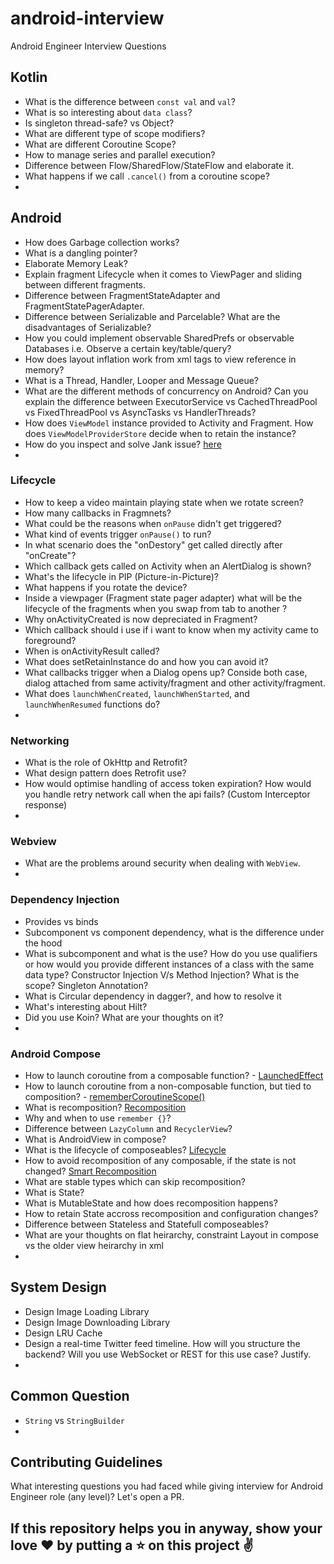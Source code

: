 # android-interview

Android Engineer Interview Questions

## Kotlin
- What is the difference between `const val` and `val`?
- What is so interesting about `data class`?
- Is singleton thread-safe? vs Object?
- What are different type of scope modifiers?
- What are different Coroutine Scope?
- How to manage series and parallel execution?
- Difference between Flow/SharedFlow/StateFlow and elaborate it.
- What happens if we call `.cancel()` from a coroutine scope?
- 

## Android
 - How does Garbage collection works?
 - What is a dangling pointer?
 - Elaborate Memory Leak?
 - Explain fragment Lifecycle when it comes to ViewPager and sliding between different fragments.
 - Difference between FragmentStateAdapter and FragmentStatePagerAdapter.
 - Difference between Serializable and Parcelable? What are the disadvantages of Serializable?
 - How you could implement observable SharedPrefs or observable Databases i.e. Observe a certain key/table/query?
 - How does layout inflation work from xml tags to view reference in memory?
 - What is a Thread, Handler, Looper and Message Queue?
 - What are the different methods of concurrency on Android? Can you explain the difference between ExecutorService vs CachedThreadPool vs FixedThreadPool vs AsyncTasks vs HandlerThreads?
 - How does `ViewModel` instance provided to Activity and Fragment. How does `ViewModelProviderStore` decide when to retain the instance?
 - How do you inspect and solve Jank issue? [here](https://developer.android.com/studio/profile/jank-detection)
 -
  
### Lifecycle
 - How to keep a video maintain playing state when we rotate screen?
 - How many callbacks in Fragmnets?
 - What could be the reasons when `onPause` didn't get triggered?
 - What kind of events trigger `onPause()` to run?
 - In what scenario does the "onDestory" get called directly after "onCreate"?
 - Which callback gets called on Activity when an AlertDialog is shown?
 - What's the lifecycle in PIP (Picture-in-Picture)?
 - What happens if you rotate the device?
 - Inside a viewpager (Fragment state pager adapter) what will be the lifecycle of the fragments when you swap from tab to another ?
 - Why onActivityCreated is now depreciated in Fragment?
 - Which callback should i use if i want to know when my activity came to foreground?
 - When is onActivityResult called?
 - What does setRetainInstance do and how you can avoid it?
 - What callbacks trigger when a Dialog opens up? Conside both case, dialog attached from same activity/fragment and other activity/fragment.
 - What does `launchWhenCreated`, `launchWhenStarted`, and `launchWhenResumed` functions do?
 - 

### Networking
- What is the role of OkHttp and Retrofit?
- What design pattern does Retrofit use?
- How would optimise handling of access token expiration? How would you handle retry network call when the api fails? (Custom Interceptor response)
- 

### Webview
- What are the problems around security when dealing with `WebView`.
- 

### Dependency Injection
- Provides vs binds
- Subcomponent vs component dependency, what is the difference under the hood
- What is subcomponent and what is the use? How do you use qualifiers or how would you provide different instances of a class with the same data type? Constructor Injection V/s Method Injection? What is the scope? Singleton Annotation?
- What is Circular dependency in dagger?, and how to resolve it
- What's interesting about Hilt?
- Did you use Koin? What are your thoughts on it?
- 

### Android Compose
- How to launch coroutine from a composable function? - [LaunchedEffect](https://www.droidcon.com/2021/10/28/jetpack-compose-side-effects-ii-remembercoroutinescope/)
- How to launch coroutine from a non-composable function, but tied to composition? - [rememberCoroutineScope()](https://www.droidcon.com/2021/10/28/jetpack-compose-side-effects-ii-remembercoroutinescope/)
- What is recomposition? [Recomposition](https://developer.android.com/jetpack/compose/mental-model#recomposition)
- Why and when to use `remember {}`?
- Difference between `LazyColumn` and `RecyclerView`?
- What is AndroidView in compose?
- What is the lifecycle of composeables? [Lifecycle](https://developer.android.com/jetpack/compose/lifecycle)
- How to avoid recomposition of any composable, if the state is not changed? [Smart Recomposition](https://developer.android.com/jetpack/compose/lifecycle#add-info-smart-recomposition)
- What are stable types which can skip recomposition?
- What is State?
- What is MutableState and how does recomposition happens?
- How to retain State accross recomposition and configuration changes?
- Difference between Stateless and Statefull composeables?
- What are your thoughts on flat heirarchy, constraint Layout in compose vs the older view heirarchy in xml
- 


## System Design
 - Design Image Loading Library
 - Design Image Downloading Library
 - Design LRU Cache
 - Design a real-time Twitter feed timeline. How will you structure the backend? Will you use WebSocket or REST for this use case? Justify. 
 - 

## Common Question
 - `String` vs `StringBuilder`
 - 

## Contributing Guidelines
What interesting questions you had faced while giving interview for Android Engineer role (any level)? Let's open a PR.

## If this repository helps you in anyway, show your love :heart: by putting a :star: on this project :v:
